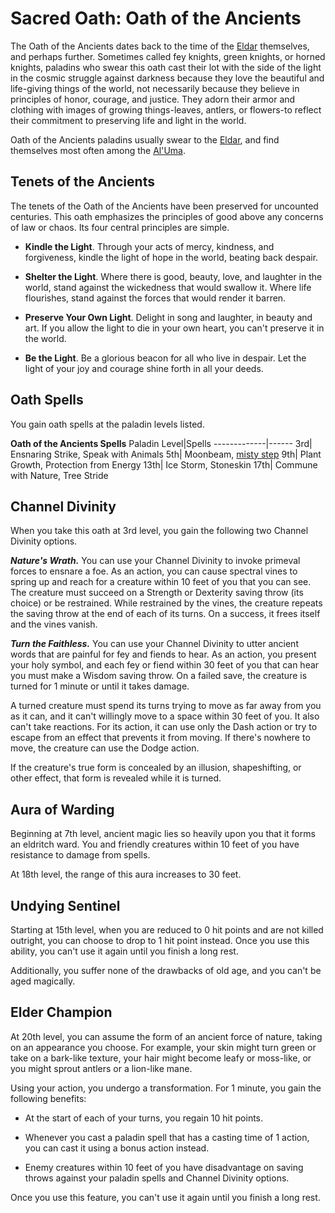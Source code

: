 # Sacred Oath: Oath of the Ancients
The Oath of the Ancients dates back to the time of the [Eldar](../../History/Eldar.md) themselves, and perhaps further. Sometimes called fey knights, green knights, or horned knights, paladins who swear this oath cast their lot with the side of the light in the cosmic struggle against darkness because they love the beautiful and life-giving things of the world, not necessarily because they believe in principles of honor, courage, and justice. They adorn their armor and clothing with images of growing things-leaves, antlers, or flowers-to reflect their commitment to preserving life and light in the world.

Oath of the Ancients paladins usually swear to the [Eldar](../../History/Eldar.md), and find themselves most often among the [Al'Uma](../../Religions/AlUma.md).

## Tenets of the Ancients
The tenets of the Oath of the Ancients have been preserved for uncounted centuries. This oath emphasizes the principles of good above any concerns of law or chaos. Its four central principles are simple.

* **Kindle the Light**. Through your acts of mercy, kindness, and forgiveness, kindle the light of hope in the world, beating back despair.

* **Shelter the Light**. Where there is good, beauty, love, and laughter in the world, stand against the wickedness that would swallow it. Where life flourishes, stand against the forces that would render it barren.

* **Preserve Your Own Light**. Delight in song and laughter, in beauty and art. If you allow the light to die in your own heart, you can't preserve it in the world.

* **Be the Light**. Be a glorious beacon for all who live in despair. Let the light of your joy and courage shine forth in all your deeds.

## Oath Spells
You gain oath spells at the paladin levels listed.

**Oath of the Ancients Spells**
Paladin Level|Spells
-------------|------
3rd|	Ensnaring Strike, Speak with Animals
5th|	Moonbeam, [misty step](https://www.dndbeyond.com/spells/misty-step)
9th|	Plant Growth, Protection from Energy
13th|	Ice Storm, Stoneskin
17th|	Commune with Nature, Tree Stride

## Channel Divinity
When you take this oath at 3rd level, you gain the following two Channel Divinity options.

***Nature's Wrath.*** You can use your Channel Divinity to invoke primeval forces to ensnare a foe. As an action, you can cause spectral vines to spring up and reach for a creature within 10 feet of you that you can see. The creature must succeed on a Strength or Dexterity saving throw (its choice) or be restrained. While restrained by the vines, the creature repeats the saving throw at the end of each of its turns. On a success, it frees itself and the vines vanish.

***Turn the Faithless.*** You can use your Channel Divinity to utter ancient words that are painful for fey and fiends to hear. As an action, you present your holy symbol, and each fey or fiend within 30 feet of you that can hear you must make a Wisdom saving throw. On a failed save, the creature is turned for 1 minute or until it takes damage.

A turned creature must spend its turns trying to move as far away from you as it can, and it can't willingly move to a space within 30 feet of you. It also can't take reactions. For its action, it can use only the Dash action or try to escape from an effect that prevents it from moving. If there's nowhere to move, the creature can use the Dodge action.

If the creature's true form is concealed by an illusion, shapeshifting, or other effect, that form is revealed while it is turned.

## Aura of Warding
Beginning at 7th level, ancient magic lies so heavily upon you that it forms an eldritch ward. You and friendly creatures within 10 feet of you have resistance to damage from spells.

At 18th level, the range of this aura increases to 30 feet.

## Undying Sentinel
Starting at 15th level, when you are reduced to 0 hit points and are not killed outright, you can choose to drop to 1 hit point instead. Once you use this ability, you can't use it again until you finish a long rest.

Additionally, you suffer none of the drawbacks of old age, and you can't be aged magically.

## Elder Champion
At 20th level, you can assume the form of an ancient force of nature, taking on an appearance you choose. For example, your skin might turn green or take on a bark-like texture, your hair might become leafy or moss-like, or you might sprout antlers or a lion-like mane.

Using your action, you undergo a transformation. For 1 minute, you gain the following benefits:

* At the start of each of your turns, you regain 10 hit points.

* Whenever you cast a paladin spell that has a casting time of 1 action, you can cast it using a bonus action instead.

* Enemy creatures within 10 feet of you have disadvantage on saving throws against your paladin spells and Channel Divinity options.

Once you use this feature, you can't use it again until you finish a long rest.
